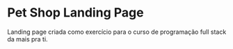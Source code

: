 # Pet Shop Landing Page

Landing page criada como exercício para o curso de programação full stack da mais pra ti.
